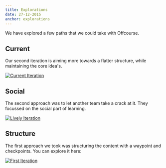 ```yaml
---
title: Explorations
date: 27-12-2015
anchor: explorations
---
```

We have explored a few paths that we could take with Offcourse. 

## Current

Our second iteration is aiming more towards a flatter structure, while maintaining the core idea's. 

[![Current Iteration](current-iteration.png)](http://staging.offcourse.io)

## Social

The second approach was to let another team take a crack at it. They focussed on the social part of learning.

[![Lively Iteration](iteration-lifely.png)](http://lifely.offcourse.io)

## Structure

The first approach we took was structuring the content with a waypoint and checkpoints. You can explore it here: 

[![First Iteration](offcourse-first.png)](http://old.offcourse.io)




